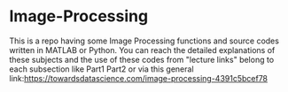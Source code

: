 # Image-Processing
This is a repo having some Image Processing functions and source codes written in MATLAB or Python. You can reach the detailed explanations of these subjects and the use of these codes from "lecture links" belong to each subsection like Part1 Part2 or via this general link:https://towardsdatascience.com/image-processing-4391c5bcef78
